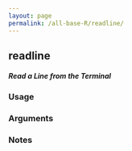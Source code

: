 ```yaml
---
layout: page
permalink: /all-base-R/readline/
---
```


## __readline__

#### _Read a Line from the Terminal_

### Usage

### Arguments

### Notes
